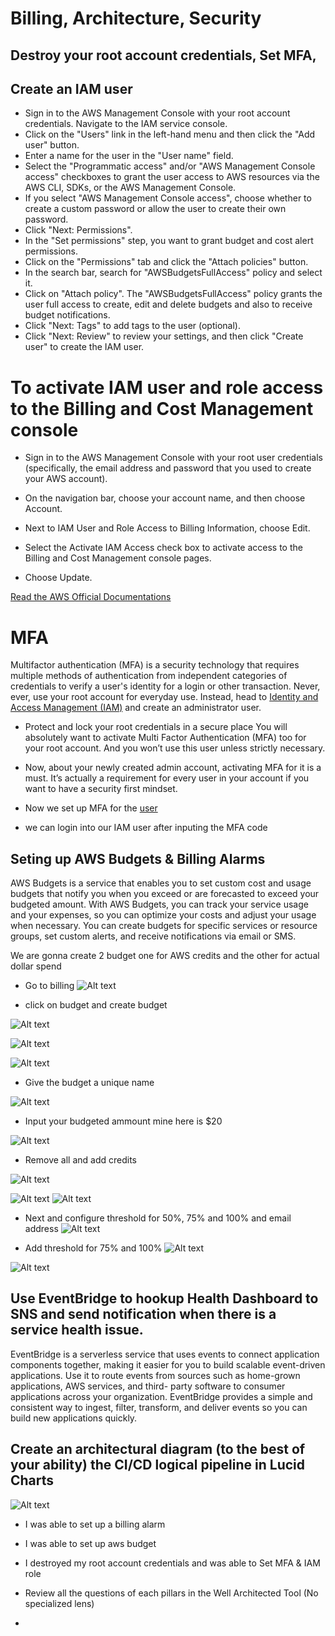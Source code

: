 # Billing, Architecture, Security

##  Destroy your root account credentials, Set MFA, 


## Create an IAM user
- Sign in to the AWS Management Console with your root account credentials.
Navigate to the IAM service console.
- Click on the "Users" link in the left-hand menu and then click the "Add user" button.
- Enter a name for the user in the "User name" field.
- Select the "Programmatic access" and/or "AWS Management Console access" checkboxes to grant the user access to AWS resources via the AWS CLI, SDKs, or the AWS Management Console.
- If you select "AWS Management Console access", choose whether to create a custom password or allow the user to create their own password.
- Click "Next: Permissions".
- In the "Set permissions" step, you want to grant budget and cost alert permissions.
- Click on the "Permissions" tab and click the "Attach policies" button.
- In the search bar, search for "AWSBudgetsFullAccess" policy and select it.
- Click on "Attach policy".
The "AWSBudgetsFullAccess" policy grants the user full access to create, edit and delete budgets and also to receive budget notifications.
- Click "Next: Tags" to add tags to the user (optional).
- Click "Next: Review" to review your settings, and then click "Create user" to create the IAM user.


# To activate IAM user and role access to the Billing and Cost Management console
- Sign in to the AWS Management Console with your root user credentials (specifically, the email address and password that you used to create your AWS account).

- On the navigation bar, choose your account name, and then choose Account.

- Next to IAM User and Role Access to Billing Information, choose Edit.

- Select the Activate IAM Access check box to activate access to the Billing and Cost Management console pages.

- Choose Update.

[Read the AWS Official Documentations](https://docs.aws.amazon.com/IAM/latest/UserGuide/tutorial_billing.html?icmpid=docs_iam_console#tutorial-billing-step1)

# MFA
Multifactor authentication (MFA) is a security technology that requires multiple methods of authentication from independent categories of credentials to verify a user's identity for a login or other transaction.
Never, ever, use your root account for everyday use. Instead, head to [Identity and Access Management (IAM)](https://youtu.be/OdUnNuKylHg?t=967) and create an administrator user. 

- Protect and lock your root credentials in a secure place 
You will absolutely want to activate Multi Factor Authentication (MFA) too for your root account. And you won’t use this user unless strictly necessary.

- Now, about your newly created admin account, activating MFA for it is a must. It’s actually a requirement for every user in your account if you want to have a security first mindset.

-  Now we set up MFA for the [user](https://docs.aws.amazon.com/IAM/latest/UserGuide/id_credentials_mfa_enable_virtual.html)

- we can login into our IAM user after inputing the MFA code 


## Seting up AWS Budgets & Billing Alarms

AWS Budgets is a service that enables you to set custom cost and usage budgets that notify you when you exceed or are forecasted to exceed your budgeted amount. With AWS Budgets, you can track your service usage and your expenses, so you can optimize your costs and adjust your usage when necessary. You can create budgets for specific services or resource groups, set custom alerts, and receive notifications via email or SMS.

We are gonna create 2 budget one for AWS credits and the other  for actual dollar spend


- Go to billing 
![Alt text](../journal_images/billing.png)

- click on budget and create budget

![Alt text](../journal_images/budget.png)

![Alt text](../journal_images/create_budget.png)

![Alt text](../journal_images/budget1.4.png)

- Give the budget a unique name

![Alt text](../journal_images/budget1.5.png)

- Input your budgeted ammount mine here is $20

![Alt text](../journal_images/budget1.6.png)

- Remove all and add credits

![Alt text](../journal_images/budget1.7.png)

![Alt text](../journal_images/budget1.8.png)
![Alt text](../journal_images/budget1.9.png)

- Next and configure threshold for 50%, 75% and 100% and  email address
![Alt text](../journal_images/budget2.png)

- Add threshold for 75% and 100% 
![Alt text](../journal_images/budget2.1.png)

![Alt text](../journal_images/budget2.2.png)

## Use EventBridge to hookup Health Dashboard to SNS and send notification when there is a service health issue.

EventBridge is a serverless service that uses events to connect application components together, making it easier for you to build scalable event-driven applications.
Use it to route events from sources such as home-grown applications, AWS services, and third- party software to consumer applications across your organization.
EventBridge provides a simple and consistent way to ingest, filter, transform, and deliver events so you can build new applications quickly. 
##  Create an architectural diagram (to the best of your ability) the CI/CD logical pipeline in Lucid Charts
![Alt text](../_docs/assets/Conceptual%20Architecture%20Diagram.png)


- I was able to set up a billing alarm
- I was able to set up aws budget 
- I destroyed my root account credentials and was able to Set MFA & IAM role

- Review all the questions of each pillars in the Well Architected Tool (No specialized lens)

- 